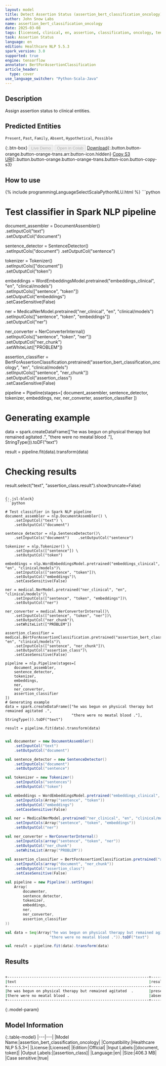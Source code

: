 ```yaml
---
layout: model
title: Detect Assertion Status (assertion_bert_classification_oncology)
author: John Snow Labs
name: assertion_bert_classification_oncology
date: 2025-03-08
tags: [licensed, clinical, en, assertion, classification, oncology, tensorflow]
task: Assertion Status
language: en
edition: Healthcare NLP 5.5.3
spark_version: 3.0
supported: true
engine: tensorflow
annotator: BertForAssertionClassification
article_header:
  type: cover
use_language_switcher: "Python-Scala-Java"
---
```


## Description

Assign assertion status to clinical entities.

## Predicted Entities

`Present`, `Past`, `Family`, `Absent`, `Hypothetical`, `Possible`

{:.btn-box}
<button class="button button-orange" disabled>Live Demo</button>
<button class="button button-orange" disabled>Open in Colab</button>
[Download](https://s3.amazonaws.com/auxdata.johnsnowlabs.com/clinical/models/assertion_bert_classification_oncology_en_5.5.3_3.0_1741452459296.zip){:.button.button-orange.button-orange-trans.arr.button-icon.hidden}
[Copy S3 URI](s3://auxdata.johnsnowlabs.com/clinical/models/assertion_bert_classification_oncology_en_5.5.3_3.0_1741452459296.zip){:.button.button-orange.button-orange-trans.button-icon.button-copy-s3}

## How to use



<div class="tabs-box" markdown="1">
{% include programmingLanguageSelectScalaPythonNLU.html %}
```python

# Test classifier in Spark NLP pipeline
document_assembler = DocumentAssembler()\
    .setInputCol("text") \
    .setOutputCol("document")

sentence_detector = SentenceDetector()\
    .setInputCols("document")    .setOutputCol("sentence")

tokenizer = Tokenizer()\
    .setInputCols(["document"])\
    .setOutputCol("token")
    
embeddings = WordEmbeddingsModel.pretrained("embeddings_clinical", "en", "clinical/models")\
    .setInputCols(["sentence", "token"])\
    .setOutputCol("embeddings")\
    .setCaseSensitive(False)

ner = MedicalNerModel.pretrained("ner_clinical", "en", "clinical/models")\
    .setInputCols(["sentence", "token", "embeddings"])\
    .setOutputCol("ner")

ner_converter = NerConverterInternal()\
    .setInputCols(["sentence", "token", "ner"])\
    .setOutputCol("ner_chunk")\
    .setWhiteList(["PROBLEM"])
    
assertion_classifier = BertForAssertionClassification.pretrained("assertion_bert_classification_oncology", "en", "clinical/models")\
    .setInputCols(["sentence", "ner_chunk"])\
    .setOutputCol("assertion_class")\
    .setCaseSensitive(False)
    
pipeline = Pipeline(stages=[
    document_assembler, 
    sentence_detector,
    tokenizer,
    embeddings,
    ner,
    ner_converter,
    assertion_classifier
])

# Generating example
data = spark.createDataFrame(["he was begun on physical therapy but remained agitated .",
                              "there were no meatal blood ."], StringType()).toDF("text")
                              
result = pipeline.fit(data).transform(data)

# Checking results
result.select("text", "assertion_class.result").show(truncate=False)


```

{:.jsl-block}
```python

# Test classifier in Spark NLP pipeline
document_assembler = nlp.DocumentAssembler() \
    .setInputCol("text") \
    .setOutputCol("document")

sentence_detector = nlp.SentenceDetector()\
    .setInputCols("document")    .setOutputCol("sentence")
    
tokenizer = nlp.Tokenizer() \
    .setInputCols(["sentence"]) \
    .setOutputCol("token")

embeddings = nlp.WordEmbeddingsModel.pretrained("embeddings_clinical", "en", "clinical/models")\
    .setInputCols(["sentence", "token"])\
    .setOutputCol("embeddings")\
    .setCaseSensitive(False)

ner = medical.NerModel.pretrained("ner_clinical", "en", "clinical/models")\
    .setInputCols(["sentence", "token", "embeddings"])\
    .setOutputCol("ner")

ner_converter = medical.NerConverterInternal()\
    .setInputCols(["sentence", "token", "ner"])\
    .setOutputCol("ner_chunk")\
    .setWhiteList(["PROBLEM"])
    
assertion_classifier = medical.BertForAssertionClassification.pretrained("assertion_bert_classification_oncology", "en", "clinical/models")\
    .setInputCols(["sentence", "ner_chunk"])\
    .setOutputCol("assertion_class")\
    .setCaseSensitive(False)
    
pipeline = nlp.Pipeline(stages=[
    document_assembler, 
    sentence_detector,
    tokenizer,
    embeddings,
    ner,
    ner_converter,
    assertion_classifier
])
# Generating example
data = spark.createDataFrame(["he was begun on physical therapy but remained agitated .",
                              "there were no meatal blood ."], StringType()).toDF("text")
                              
result = pipeline.fit(data).transform(data)

```
```scala

val documenter = new DocumentAssembler() 
    .setInputCol("text") 
    .setOutputCol("document")

val sentence_detector = new SentenceDetector()
    .setInputCols("document")
    .setOutputCol("sentence")

val tokenizer = new Tokenizer()
    .setInputCols("sentences")
    .setOutputCol("token")

val embeddings = WordEmbeddingsModel.pretrained("embeddings_clinical", "en", "clinical/models")
    .setInputCols(Array("sentence", "token"))
    .setOutputCol("embeddings")
    .setCaseSensitive(False)

val ner = MedicalNerModel.pretrained("ner_clinical", "en", "clinical/models")
    .setInputCols(Array("sentence", "token", "embeddings"))
    .setOutputCol("ner")

val ner_converter = NerConverterInternal()
    .setInputCols(array("sentence", "token", "ner"))
    .setOutputCol("ner_chunk")
    .setWhiteList(Array("PROBLEM"))
        
val assertion_classifier = BertForAssertionClassification.pretrained("assertion_bert_classification_oncology", "en", "clinical/models")
    .setInputCols(array("document", "ner_chunk"))
    .setOutputCol("assertion_class")
    .setCaseSensitive(False)

val pipeline = new Pipeline().setStages(
    Array(
        documenter, 
        sentence_detector,
        tokenizer, 
        embeddings,
        ner,
        ner_converter,
        assertion_classifier
))

val data = Seq(Array("he was begun on physical therapy but remained agitated .",
                    "there were no meatal blood .")).toDF("text")

val result = pipeline.fit(data).transform(data)


```
</div>

## Results

```bash

+----------------------------------------------------------------+-------+
|text                                                            |result |
+----------------------------------------------------------------+-------+
|he was begun on physical therapy but remained agitated  .       |present|
|there were no meatal blood .                                    |absent |
+----------------------------------------------------------------+-------+

```

{:.model-param}
## Model Information

{:.table-model}
|---|---|
|Model Name:|assertion_bert_classification_oncology|
|Compatibility:|Healthcare NLP 5.5.3+|
|License:|Licensed|
|Edition:|Official|
|Input Labels:|[document, token]|
|Output Labels:|[assertion_class]|
|Language:|en|
|Size:|406.3 MB|
|Case sensitive:|true|